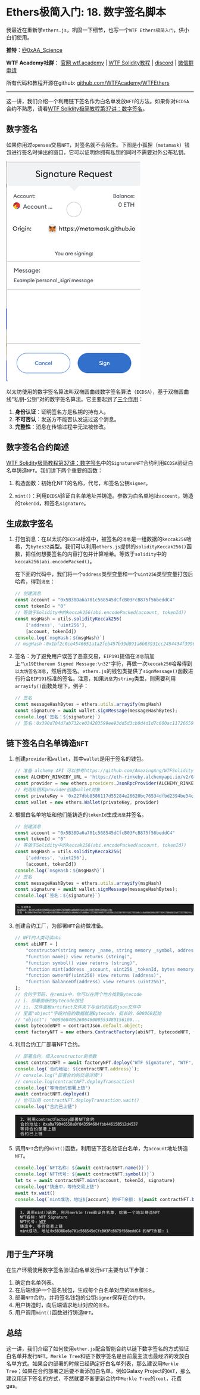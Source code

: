 # Ethers极简入门: 18. 数字签名脚本

我最近在重新学`ethers.js`，巩固一下细节，也写一个`WTF Ethers极简入门`，供小白们使用。

**推特**：[@0xAA_Science](https://twitter.com/0xAA_Science)

**WTF Academy社群：** [官网 wtf.academy](https://wtf.academy) | [WTF Solidity教程](https://github.com/AmazingAng/WTFSolidity) | [discord](https://discord.wtf.academy) | [微信群申请](https://docs.google.com/forms/d/e/1FAIpQLSe4KGT8Sh6sJ7hedQRuIYirOoZK_85miz3dw7vA1-YjodgJ-A/viewform?usp=sf_link)

所有代码和教程开源在github: [github.com/WTFAcademy/WTFEthers](https://github.com/WTFAcademy/WTFEthers)

-----

这一讲，我们介绍一个利用链下签名作为白名单发放`NFT`的方法。如果你对`ECDSA`合约不熟悉，请看[WTF Solidity极简教程第37讲：数字签名](https://github.com/AmazingAng/WTFSolidity/blob/main/37_Signature/readme.md)。

## 数字签名

如果你用过`opensea`交易`NFT`，对签名就不会陌生。下图是小狐狸（`metamask`）钱包进行签名时弹出的窗口，它可以证明你拥有私钥的同时不需要对外公布私钥。

![metamask签名](./img/18-1.png)

以太坊使用的数字签名算法叫双椭圆曲线数字签名算法（`ECDSA`），基于双椭圆曲线“私钥-公钥”对的数字签名算法。它主要起到了[三个作用](https://en.wikipedia.org/wiki/Digital_signature)：

1. **身份认证**：证明签名方是私钥的持有人。
2. **不可否认**：发送方不能否认发送过这个消息。
3. **完整性**：消息在传输过程中无法被修改。

## 数字签名合约简述

[WTF Solidity极简教程第37讲：数字签名](https://github.com/AmazingAng/WTFSolidity/blob/main/37_Signature/readme.md)中的`SignatureNFT`合约利用`ECDSA`验证白名单铸造`NFT`。我们讲下两个重要的函数：

1. 构造函数：初始化NFT的名称，代号，和签名公钥`signer`。

2. `mint()`：利用`ECDSA`验证白名单地址并铸造。参数为白名单地址`account`，铸造的`tokenId`，和签名`signature`。

## 生成数字签名

1. 打包消息：在以太坊的`ECDSA`标准中，被签名的`消息`是一组数据的`keccak256`哈希，为`bytes32`类型。我们可以利用`ethers.js`提供的`solidityKeccak256()`函数，把任何想要签名的内容打包并计算哈希。等效于`solidity`中的`keccak256(abi.encodePacked()`。
    
    在下面的代码中，我们将一个`address`类型变量和一个`uint256`类型变量打包后哈希，得到`消息`：
    ```js
    // 创建消息
    const account = "0x5B38Da6a701c568545dCfcB03FcB875f56beddC4"
    const tokenId = "0"
    // 等效于Solidity中的keccak256(abi.encodePacked(account, tokenId))
    const msgHash = utils.solidityKeccak256(
        ['address', 'uint256'],
        [account, tokenId])
    console.log(`msgHash：${msgHash}`)
    // msgHash：0x1bf2c0ce4546651a1a2feb457b39d891a6b83931cc2454434f39961345ac378c
    ```

2. 签名：为了避免用户误签了恶意交易，`EIP191`提倡在`消息`前加上`"\x19Ethereum Signed Message:\n32"`字符，再做一次`keccak256`哈希得到`以太坊签名消息`，然后再签名。`ethers.js`的钱包类提供了`signMessage()`函数进行符合`EIP191`标准的签名。注意，如果`消息`为`string`类型，则需要利用`arrayify()`函数处理下。例子：
    ```js
    // 签名
    const messageHashBytes = ethers.utils.arrayify(msgHash)
    const signature = await wallet.signMessage(messageHashBytes);
    console.log(`签名：${signature}`)
    // 签名：0x390d704d7ab732ce034203599ee93dd5d3cb0d4d1d7c600ac11726659489773d559b12d220f99f41d17651b0c1c6a669d346a397f8541760d6b32a5725378b241c
    ```

## 链下签名白名单铸造`NFT`

1. 创建`provider`和`wallet`，其中`wallet`是用于签名的钱包。

    ```js
    // 准备 alchemy API 可以参考https://github.com/AmazingAng/WTFSolidity/blob/main/Topics/Tools/TOOL04_Alchemy/readme.md 
    const ALCHEMY_RINKEBY_URL = 'https://eth-rinkeby.alchemyapi.io/v2/GlaeWuylnNM3uuOo-SAwJxuwTdqHaY5l';
    const provider = new ethers.providers.JsonRpcProvider(ALCHEMY_RINKEBY_URL);
    // 利用私钥和provider创建wallet对象
    const privateKey = '0x227dbb8586117d55284e26620bc76534dfbd2394be34cf4a09cb775d593b6f2b'
    const wallet = new ethers.Wallet(privateKey, provider)
    ```

2. 根据白名单地址和他们能铸造的`tokenId`生成`消息`并签名。
    ```js
    // 创建消息
    const account = "0x5B38Da6a701c568545dCfcB03FcB875f56beddC4"
    const tokenId = "0"
    // 等效于Solidity中的keccak256(abi.encodePacked(account, tokenId))
    const msgHash = utils.solidityKeccak256(
        ['address', 'uint256'],
        [account, tokenId])
    console.log(`msgHash：${msgHash}`)
    // 签名
    const messageHashBytes = ethers.utils.arrayify(msgHash)
    const signature = await wallet.signMessage(messageHashBytes);
    console.log(`签名：${signature}`)
    ```
    ![创建签名](./img/18-2.png)

3. 创建合约工厂，为部署`NFT`合约做准备。
    ```js
    // NFT的人类可读abi
    const abiNFT = [
        "constructor(string memory _name, string memory _symbol, address _signer)",
        "function name() view returns (string)",
        "function symbol() view returns (string)",
        "function mint(address _account, uint256 _tokenId, bytes memory _signature) external",
        "function ownerOf(uint256) view returns (address)",
        "function balanceOf(address) view returns (uint256)",
    ];
    // 合约字节码，在remix中，你可以在两个地方找到Bytecode
    // i. 部署面板的Bytecode按钮
    // ii. 文件面板artifact文件夹下与合约同名的json文件中
    // 里面"object"字段对应的数据就是Bytecode，挺长的，608060起始
    // "object": "608060405260646000553480156100...
    const bytecodeNFT = contractJson.default.object;
    const factoryNFT = new ethers.ContractFactory(abiNFT, bytecodeNFT, wallet);
    ```
4. 利用合约工厂部署NFT合约。

    ```js
    // 部署合约，填入constructor的参数
    const contractNFT = await factoryNFT.deploy("WTF Signature", "WTF", wallet.address)
    console.log(`合约地址: ${contractNFT.address}`);
    // console.log("部署合约的交易详情")
    // console.log(contractNFT.deployTransaction)
    console.log("等待合约部署上链")
    await contractNFT.deployed()
    // 也可以用 contractNFT.deployTransaction.wait()
    console.log("合约已上链")
    ```
    ![部署NFT合约](./img/18-3.png)

5. 调用`NFT`合约的`mint()`函数，利用链下签名验证白名单，为`account`地址铸造`NFT`。

    ```js
    console.log(`NFT名称: ${await contractNFT.name()}`)
    console.log(`NFT代号: ${await contractNFT.symbol()}`)
    let tx = await contractNFT.mint(account, tokenId, signature)
    console.log("铸造中，等待交易上链")
    await tx.wait()
    console.log(`mint成功，地址${account} 的NFT余额: ${await contractNFT.balanceOf(account)}\n`)
    ```
    ![验证签名并铸造NFT](./img/18-4.png)

## 用于生产环境

在生产环境使用数字签名验证白名单发行`NFT`主要有以下步骤：

1. 确定白名单列表。
2. 在后端维护一个签名钱包，生成每个白名单对应的`消息`和`签名`。
3. 部署`NFT`合约，并将签名钱包的公钥`signer`保存在合约中。
4. 用户铸造时，向后端请求地址对应的`签名`。
5. 用户调用`mint()`函数进行铸造`NFT`。

## 总结

这一讲，我们介绍了如何使用`ether.js`配合智能合约以链下数字签名的方式验证白名单并发行`NFT`。`Merkle Tree`和链下数字签名是目前最主流也最经济的发放白名单方式。如果合约部署的时候已经确定好白名单列表，那么建议用`Merkle Tree`；如果在合约部署之后要不断添加白名单，例如Galaxy Project的`OAT`，那么建议用链下签名的方式，不然就要不断更新合约中`Merkle Tree`的`root`，花费gas。